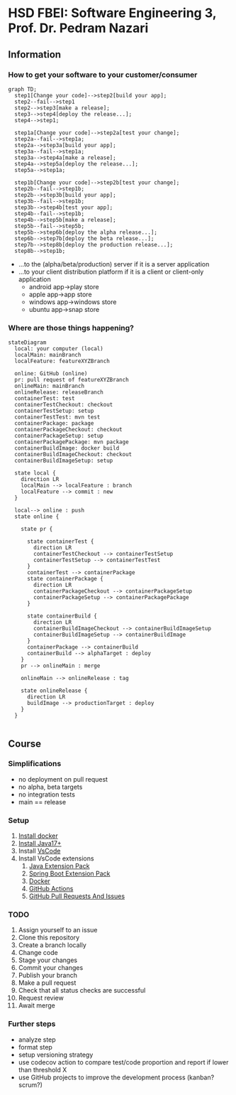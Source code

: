 # HSD FBEI: Software Engineering 3, Prof. Dr. Pedram Nazari

## Information
### How to get your software to your customer/consumer

```mermaid
graph TD;
  step1[Change your code]-->step2[build your app];
  step2--fail-->step1
  step2-->step3[make a release];
  step3-->step4[deploy the release...];
  step4-->step1;

  step1a[Change your code]-->step2a[test your change];
  step2a--fail-->step1a;
  step2a-->step3a[build your app];
  step3a--fail-->step1a;
  step3a-->step4a[make a release];
  step4a-->step5a[deploy the release...];
  step5a-->step1a;

  step1b[Change your code]-->step2b[test your change];
  step2b--fail-->step1b;
  step2b-->step3b[build your app];
  step3b--fail-->step1b;
  step3b-->step4b[test your app];
  step4b--fail-->step1b;
  step4b-->step5b[make a release];
  step5b--fail-->step5b;
  step5b-->step6b[deploy the alpha release...];
  step6b-->step7b[deploy the beta release...];
  step7b-->step8b[deploy the production release...];
  step8b-->step1b;

```

- ...to the (alpha/beta/production) server if it is a server application
- ...to your client distribution platform if it is a client or client-only application
  - android app->play store
  - apple app->app store
  - windows app->windows store
  - ubuntu app->snap store

### Where are those things happening?

```mermaid
stateDiagram
  local: your computer (local)
  localMain: mainBranch
  localFeature: featureXYZBranch
  
  online: GitHub (online)
  pr: pull request of featureXYZBranch
  onlineMain: mainBranch
  onlineRelease: releaseBranch
  containerTest: test
  containerTestCheckout: checkout
  containerTestSetup: setup
  containerTestTest: mvn test
  containerPackage: package
  containerPackageCheckout: checkout
  containerPackageSetup: setup
  containerPackagePackage: mvn package
  containerBuildImage: docker build
  containerBuildImageCheckout: checkout
  containerBuildImageSetup: setup

  state local {
    direction LR
    localMain --> localFeature : branch
    localFeature --> commit : new
  }
  
  local--> online : push
  state online {

    state pr {
      
      state containerTest {
        direction LR
        containerTestCheckout --> containerTestSetup
        containerTestSetup --> containerTestTest
      }
      containerTest --> containerPackage
      state containerPackage {
        direction LR
        containerPackageCheckout --> containerPackageSetup
        containerPackageSetup --> containerPackagePackage
      }
   
      state containerBuild {
        direction LR
        containerBuildImageCheckout --> containerBuildImageSetup
        containerBuildImageSetup --> containerBuildImage
      }
      containerPackage --> containerBuild
      containerBuild --> alphaTarget : deploy
    }    
    pr --> onlineMain : merge

    onlineMain --> onlineRelease : tag

    state onlineRelease {
      direction LR
      buildImage --> productionTarget : deploy
    }   
  }
  
```

## Course

### Simplifications

- no deployment on pull request
- no alpha, beta targets
- no integration tests
- main == release

### Setup
1) [Install docker](https://www.docker.com/products/docker-desktop/)
2) [Install Java17+](https://adoptium.net/de/)
3) Install [VsCode](https://code.visualstudio.com/)
4) Install VsCode extensions
   1) [Java Extension Pack](https://marketplace.visualstudio.com/items?itemName=vscjava.vscode-java-pack)
   2) [Spring Boot Extension Pack](https://marketplace.visualstudio.com/items?itemName=vmware.vscode-boot-dev-pack)
   3) [Docker](https://marketplace.visualstudio.com/items?itemName=ms-azuretools.vscode-docker)
   4) [GitHub Actions](https://marketplace.visualstudio.com/items?itemName=GitHub.vscode-github-actions)
   5) [GitHub Pull Requests And Issues](https://marketplace.visualstudio.com/items?itemName=GitHub.vscode-pull-request-github)

### TODO
1) Assign yourself to an issue
2) Clone this repository
3) Create a branch locally
4) Change code
5)  Stage your changes
6) Commit your changes
7) Publish your branch
8) Make a pull request
9) Check that all status checks are successful
10) Request review
11) Await merge

### Further steps

- analyze step
- format step
- setup versioning strategy
- use codecov action to compare test/code proportion and report if lower than threshold X
- use GitHub projects to improve the development process (kanban? scrum?) 